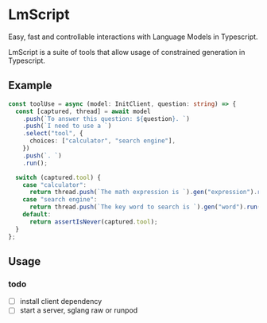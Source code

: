# LmScript

Easy, fast and controllable interactions with Language Models in Typescript.

LmScript is a suite of tools that allow usage of constrained generation in Typescript.

## Example

```ts
const toolUse = async (model: InitClient, question: string) => {
  const [captured, thread] = await model
    .push(`To answer this question: ${question}. `)
    .push(`I need to use a `)
    .select("tool", {
      choices: ["calculator", "search engine"],
    })
    .push(`. `)
    .run();

  switch (captured.tool) {
    case "calculator":
      return thread.push(`The math expression is `).gen("expression").run();
    case "search engine":
      return thread.push(`The key word to search is `).gen("word").run();
    default:
      return assertIsNever(captured.tool);
  }
};
```

## Usage

### todo

- [ ] install client dependency
- [ ] start a server, sglang raw or runpod
